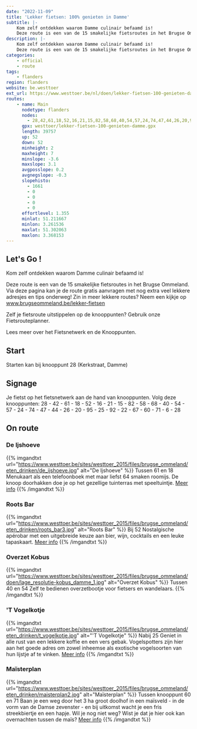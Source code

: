 ```yaml
---
date: "2022-11-09"
title: 'Lekker fietsen: 100% genieten in Damme'
subtitle: |-
    Kom zelf ontdekken waarom Damme culinair befaamd is!
    Deze route is een van de 15 smakelijke fietsroutes in het Brugse Ommeland
description: |-
    Kom zelf ontdekken waarom Damme culinair befaamd is!
    Deze route is een van de 15 smakelijke fietsroutes in het Brugse Ommeland
categories:
    - official
    - route
tags:
    - flanders
region: flanders
website: be.westtoer
ext_url: https://www.westtoer.be/nl/doen/lekker-fietsen-100-genieten-damme
routes:
    - name: Main
      nodetype: flanders
      nodes:
        - 28,42,61,18,52,16,21,15,82,58,68,40,54,57,24,74,47,44,26,20,95,25,92,22,67,60,71,6,28
      gpx: westtoer/lekker-fietsen-100-genieten-damme.gpx
      length: 39757
      up: 52
      down: 52
      minheight: 2
      maxheight: 7
      minslope: -3.6
      maxslope: 3.1
      avgposslope: 0.2
      avgnegslope: -0.3
      slopehisto:
        - 1661
        - 0
        - 0
        - 0
        - 0
      effortlevel: 1.355
      minlat: 51.211667
      minlon: 3.261536
      maxlat: 51.302063
      maxlon: 3.368153
---
```


## Let's Go ! 

Kom zelf ontdekken waarom Damme culinair befaamd is!

Deze route is een van de 15 smakelijke fietsroutes in het Brugse Ommeland. Via deze pagina kan je de route gratis aanvragen met nog extra veel lekkere adresjes en tips onderweg! Zin in meer lekkere routes? Neem een kijkje op www.brugseommeland.be/lekker-fietsen 

Zelf je fietsroute uitstippelen op de knooppunten? Gebruik onze Fietsrouteplanner.

Lees meer over het Fietsnetwerk en de Knooppunten.

## Start

Starten kan bij knooppunt 28 (Kerkstraat, Damme)

## Signage

Je fietst op het fietsnetwerk aan de hand van knooppunten. Volg deze knooppunten: 28 - 42 - 61 - 18 - 52 - 16 - 21 - 15 - 82 - 58 - 68 - 40 - 54 - 57 - 24 - 74 - 47 - 44 - 26 - 20 - 95 - 25 - 92 - 22 - 67 - 60 - 71 - 6 - 28

## On route

### De Ijshoeve

{{% imgandtxt url="https://www.westtoer.be/sites/westtoer_2015/files/brugse_ommeland/eten_drinken/de_ijshoeve.jpg" alt="De Ijshoeve" %}}
Tussen 61 en 18
Menukaart als een telefoonboek met maar liefst 64 smaken roomijs. De knoop doorhakken doe je op het gezellige tuinterras met speeltuintje.
[Meer info](/nl/eten-drinken/de-ijshoeve-0)
{{% /imgandtxt %}}

### Roots Bar

{{% imgandtxt url="https://www.westtoer.be/sites/westtoer_2015/files/brugse_ommeland/eten_drinken/roots_bar3.jpg" alt="Roots Bar" %}}
Bij 52
Nostalgische apérobar met een uitgebreide keuze aan bier, wijn, cocktails en een leuke tapaskaart.
[Meer info](/nl/eten-drinken/roots-bar)
{{% /imgandtxt %}}

### Overzet Kobus

{{% imgandtxt url="https://www.westtoer.be/sites/westtoer_2015/files/brugse_ommeland/doen/lage_resolutie-kobus_damme_1.jpg" alt="Overzet Kobus" %}}
Tussen 40 en 54
Zelf te bedienen overzetbootje voor fietsers en wandelaars.
{{% /imgandtxt %}}

### 'T Vogelkotje

{{% imgandtxt url="https://www.westtoer.be/sites/westtoer_2015/files/brugse_ommeland/eten_drinken/t_vogelkotje.jpg" alt="'T Vogelkotje" %}}
Nabij 25
Geniet in alle rust van een lekkere koffie en een vers gebak. Vogelspotters zijn hier aan het goede adres om zowel inheemse als exotische vogelsoorten van hun lijstje af te vinken.
[Meer info](/nl/eten-drinken/t-vogelkotje)
{{% /imgandtxt %}}

### Maïsterplan

{{% imgandtxt url="https://www.westtoer.be/sites/westtoer_2015/files/brugse_ommeland/eten_drinken/maisterplan2.jpg" alt="Maïsterplan" %}}
Tussen knooppunt 60 en 71
Baan je een weg door het 3 ha groot doolhof in een maïsveld - in de vorm van de Damse zevenster - en bij uitkomst wacht je een fris streekbiertje en een hapje. Wil je nog niet weg? Wist je dat je hier ook kan overnachten tussen de maïs?
[Meer info](/nl/doen/ma%C3%AFsterplan)
{{% /imgandtxt %}}


